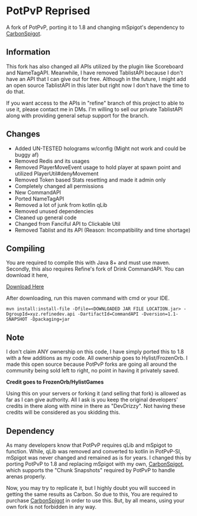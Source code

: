 # PotPvP Reprised

A fork of PotPvP, porting it to 1.8 and changing mSpigot's dependency to [CarbonSpigot](https://polymart.org/resource/1-8-carbonspigot.1341).

## Information
This fork has also changed all APIs utilized by the plugin like Scoreboard and NameTagAPI.
Meanwhile, I have removed TablistAPI because I don't have an API that I can give out for free.
Although in the future, I might add an open source TablistAPI in this later but right now I don't have the time to do that.

If you want access to the APIs in "refine" branch of this project to able to use it, please contact me in DMs. I'm willing to sell our private TablistAPI along with providing general setup support for the branch.

## Changes

- Added UN-TESTED holograms w/config (Might not work and could be buggy af)
- Removed Redis and its usages
- Removed PlayerMoveEvent usage to hold player at spawn point and utilized PlayerUtil#denyMovement
- Removed Token based Stats resetting and made it admin only
- Completely changed all permissions
- New CommandAPI
- Ported NameTagAPI
- Removed a lot of junk from kotlin qLib
- Removed unused dependencies
- Cleaned up general code
- Changed from Fanciful API to Clickable Util
- Removed Tablist and its API (Reason: Incompatibility and time shortage)

## Compiling
You are required to compile this with Java 8+ and must use maven.
Secondly, this also requires Refine's fork of Drink CommandAPI.
You can download it here,

[Download Here](https://cdn.discordapp.com/attachments/826102925805092885/966575292460179536/CommandAPI-1.1-SNAPSHOT.jar)

After downloading, run this maven command with cmd or your IDE.
```
mvn install:install-file -Dfile=<DOWNLOADED JAR FILE LOCATION.jar> -DgroupId=xyz.refinedev.api -DartifactId=CommandAPI -Dversion=1.1-SNAPSHOT -Dpackaging=jar
```

## Note
I don't claim ANY ownership on this code, I have simply ported this to 1.8 with a few additions as my code.
All ownership goes to Hylist/FrozenOrb. I made this open source because PotPvP forks are going all around the community
being sold left to right, no point in having it privately saved.

**Credit goes to FrozenOrb/HylistGames**

Using this on your servers or forking it (and selling that fork) is allowed as far as I can give authority. All I ask is you keep the original developers' credits in there along with mine in there as "DevDrizzy". Not having these credits will be considered as you skidding this.

## Dependency
As many developers know that PotPvP requires qLib and mSpigot to function. While, qLib was removed and converted to kotlin in PotPvP-SI, mSpigot was never changed and remained as is for years. I changed this by porting PotPvP to 1.8 and replacing mSpigot with my own, [CarbonSpigot](https://polymart.org/resource/1-8-carbonspigot.1341), which supports the "Chunk Snapshots" required by PotPvP to handle arenas properly.

Now, you may try to replicate it, but I highly doubt you will succeed in getting the same results as Carbon. So due to this, You are required to purchase [CarbonSpigot](https://polymart.org/resource/1-8-carbonspigot.1341) in order to use this. But, by all means, using your own fork is not forbidden in any way.
